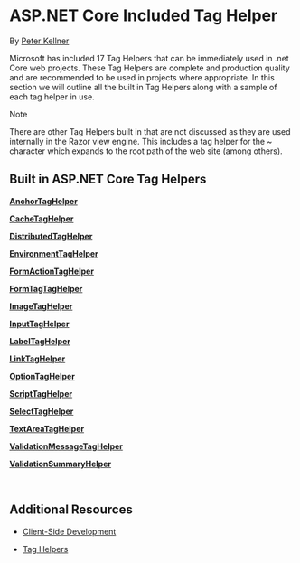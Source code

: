 ﻿# ASP.NET Core Included Tag Helper

By [Peter Kellner](http://peterkellner.net) 

Microsoft has included 17 Tag Helpers that can be immediately used in .net Core web projects.  These Tag Helpers are complete and production quality and are recommended to be used in projects where appropriate.  In this section we will outline all the built in Tag Helpers along with a sample of each tag helper in use.

> [!NOTE]
> There are other Tag Helpers built in that are not discussed as they are used internally in the Razor view engine.  This includes a tag helper for the ~ character which expands to the root path of the web site (among others).

## Built in ASP.NET Core Tag Helpers

**[AnchorTagHelper](builtin/resources/AnchorTagHelper.md)**

**[CacheTagHelper](builtin/resources/AnchorTagHelper.md)**

**[DistributedTagHelper](builtin/resources/AnchorTagHelper.md)**

**[EnvironmentTagHelper](builtin/resources/EnvironmentTagHelper.md)**

**[FormActionTagHelper](builtin/resources/FormActionTagHelper.md)**

**[FormTagTagHelper](builtin/resources/FormTagHelper.md)**

**[ImageTagHelper](builtin/resources/ImageTagHelper.md)**

**[InputTagHelper](builtin/resources/InputTagHelper.md)**

**[LabelTagHelper](builtin/resources/LabelTagHelper.md)**

**[LinkTagHelper](builtin/resources/LinkTagHelper.md)**

**[OptionTagHelper](builtin/resources/OptionTagHelper.md)**

**[ScriptTagHelper](builtin/resources/ScriptTagTagHelper.md)**

**[SelectTagHelper](builtin/resources/SelectTagTagHelper.md)**

**[TextAreaTagHelper](builtin/resources/TextAreaTagHelper.md)**

**[ValidationMessageTagHelper](builtin/resources/ValidationMessageTagHelper.md)**

**[ValidationSummaryHelper](builtin/resources/ValidationSummaryTagHelper.md)**

<br/>

## Additional Resources

* [Client-Side Development](../../../client-side/index.md)

* [Tag Helpers](../../../mvc/views/tag-helpers/index.md)
